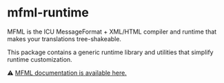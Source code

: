 # mfml-runtime

MFML is the ICU MessageFormat + XML/HTML compiler and runtime that makes your translations tree-shakeable.

This package contains a generic runtime library and utilities that simplify runtime customization.

⚠️ [MFML documentation is available here.](https://github.com/smikhalevski/mfml)
